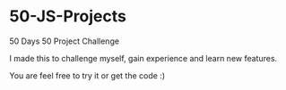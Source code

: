 # 50-JS-Projects

50 Days 50 Project Challenge

I made this to challenge myself, gain experience and learn new features.

You are feel free to try it or get the code :)
